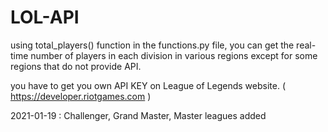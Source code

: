 # LOL-API

using total_players() function in the functions.py file, you can get the real-time number of players in each division in various regions except for some regions that do not provide API.

you have to get you own API KEY on League of Legends website. ( https://developer.riotgames.com )






2021-01-19 : Challenger, Grand Master, Master leagues added 

